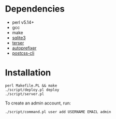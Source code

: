 Dependencies
============

- perl v5.14+
- gcc
- make
- [sqlite3](https://www.sqlite.org/index.html)
- [terser](https://github.com/terser-js/terser)
- [autoprefixer](https://github.com/postcss/autoprefixer)
- [postcss-cli](https://github.com/postcss/postcss-cli)

Installation
============

	perl Makefile.PL && make
	./script/deploy.pl deploy
	./script/server.pl

To create an admin account, run:

	./script/command.pl user add USERNAME EMAIL admin
